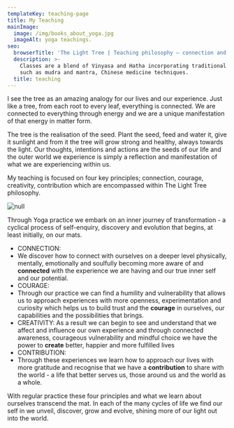 ```yaml
---
templateKey: teaching-page
title: My Teaching
mainImage:
  image: /img/books_about_yoga.jpg
  imageAlt: yoga teachings.
seo:
  browserTitle: 'The Light Tree | Teaching philosophy – connection and creativity in action '
  description: >-
    Classes are a blend of Vinyasa and Hatha incorporating traditional practices
    such as mudra and mantra, Chinese medicine techniques.
  title: teaching
---
```

I see the tree as an amazing analogy for our lives and our experience. Just like a tree, from each root to every leaf, everything is connected. We are connected to everything through energy and we are a unique manifestation of that energy in matter form. 

The tree is the realisation of the seed. Plant the seed, feed and water it, give it sunlight and from it the tree will grow strong and healthy, always towards the light. Our thoughts, intentions and actions are the seeds of our life and the outer world we experience is simply a reflection and manifestation of what we are experiencing within us.

My teaching is focused on four key principles; connection, courage, creativity, contribution which are encompassed within The Light Tree philosophy.

![null](/img/the-4-c-s.png)

Through Yoga practice we embark on an inner journey of transformation - a cyclical process of self-enquiry, discovery and evolution that begins, at least initially, on our mats.  

* CONNECTION: 
* We discover how to connect with ourselves on a deeper level physically, mentally, emotionally and soulfully becoming more aware of and **connected** with the experience we are having and our true inner self and our potential.  
* COURAGE: 
* Through our practice we can find a humility and vulnerability that allows us to approach experiences with more openness, experimentation and curiosity which helps us to build trust and the **courage** in ourselves, our capabilities and the possibilities that brings.
* CREATIVITY: As a result we can begin to see and understand that we affect and influence our own experience and through connected awareness, courageous vulnerability and mindful choice we have the power to **create** better, happier and more fulfilled lives 
* CONTRIBUTION: 
* Through these experiences we learn how to approach our lives with more gratitude and recognise that we have a **contribution** to share with the world - a life that better serves us, those around us and the world as a whole. 

With regular practice these four principles and what we learn about ourselves transcend the mat. In each of the many cycles of life we find our self in we unveil, discover, grow and evolve, shining more of our light out into the world.
